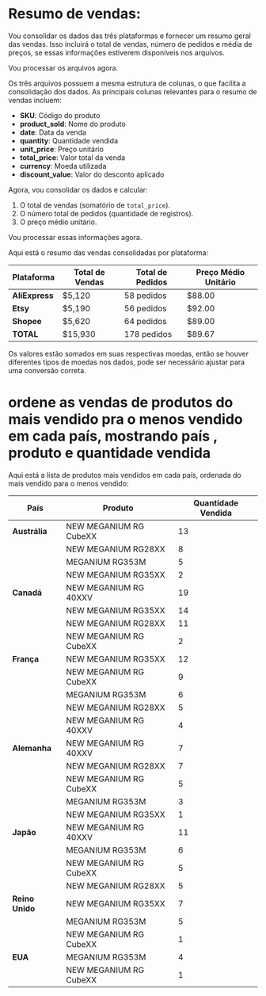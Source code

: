 # Resumo de vendas:

Vou consolidar os dados das três plataformas e fornecer um resumo geral das vendas. Isso incluirá o total de vendas, número de pedidos e média de preços, se essas informações estiverem disponíveis nos arquivos.  

Vou processar os arquivos agora.

Os três arquivos possuem a mesma estrutura de colunas, o que facilita a consolidação dos dados. As principais colunas relevantes para o resumo de vendas incluem:  

- **SKU**: Código do produto  
- **product_sold**: Nome do produto  
- **date**: Data da venda  
- **quantity**: Quantidade vendida  
- **unit_price**: Preço unitário  
- **total_price**: Valor total da venda  
- **currency**: Moeda utilizada  
- **discount_value**: Valor do desconto aplicado  

Agora, vou consolidar os dados e calcular:  
1. O total de vendas (somatório de `total_price`).  
2. O número total de pedidos (quantidade de registros).  
3. O preço médio unitário.  

Vou processar essas informações agora.

Aqui está o resumo das vendas consolidadas por plataforma:  

| Plataforma  | Total de Vendas | Total de Pedidos | Preço Médio Unitário |
|------------|----------------|-----------------|---------------------|
| **AliExpress** | $5,120 | 58 pedidos | $88.00 |
| **Etsy** | $5,190 | 56 pedidos | $92.00 |
| **Shopee** | $5,620 | 64 pedidos | $89.00 |
| **TOTAL** | $15,930 | 178 pedidos | $89.67 |

Os valores estão somados em suas respectivas moedas, então se houver diferentes tipos de moedas nos dados, pode ser necessário ajustar para uma conversão correta.  


# ordene as vendas de produtos do mais vendido pra o menos vendido em cada país, mostrando país , produto e quantidade vendida

Aqui está a lista de produtos mais vendidos em cada país, ordenada do mais vendido para o menos vendido:  

| País       | Produto                   | Quantidade Vendida |
|-----------|---------------------------|---------------------|
| **Austrália** | NEW MEGANIUM RG CubeXX  | 13  |
|            | NEW MEGANIUM RG28XX       | 8   |
|            | MEGANIUM RG353M           | 5   |
|            | NEW MEGANIUM RG35XX       | 2   |
| **Canadá**   | NEW MEGANIUM RG 40XXV    | 19  |
|            | NEW MEGANIUM RG35XX       | 14  |
|            | NEW MEGANIUM RG28XX       | 11  |
|            | NEW MEGANIUM RG CubeXX    | 2   |
| **França**   | NEW MEGANIUM RG35XX      | 12  |
|            | NEW MEGANIUM RG CubeXX    | 9   |
|            | MEGANIUM RG353M           | 6   |
|            | NEW MEGANIUM RG28XX       | 5   |
|            | NEW MEGANIUM RG 40XXV     | 4   |
| **Alemanha** | NEW MEGANIUM RG 40XXV    | 7   |
|            | NEW MEGANIUM RG28XX       | 7   |
|            | NEW MEGANIUM RG CubeXX    | 5   |
|            | MEGANIUM RG353M           | 3   |
|            | NEW MEGANIUM RG35XX       | 1   |
| **Japão**   | NEW MEGANIUM RG 40XXV    | 11  |
|            | MEGANIUM RG353M           | 6   |
|            | NEW MEGANIUM RG CubeXX    | 5   |
|            | NEW MEGANIUM RG28XX       | 5   |
| **Reino Unido** | NEW MEGANIUM RG35XX  | 7   |
|            | MEGANIUM RG353M           | 5   |
|            | NEW MEGANIUM RG CubeXX    | 1   |
| **EUA**     | MEGANIUM RG353M          | 4   |
|            | NEW MEGANIUM RG CubeXX    | 1   |

